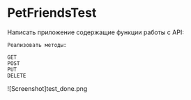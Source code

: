 # PetFriendsTest

Написать приложение содержащие функции работы с API:

```
Реализовать методы:

GET
POST
PUT
DELETE
```
![Screenshot]test_done.png
